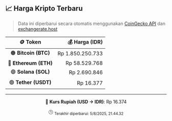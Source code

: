 

<!-- HARGA_KRIPTO -->
## 📈 Harga Kripto Terbaru

> Data ini diperbarui secara otomatis menggunakan [CoinGecko API](https://www.coingecko.com/) dan [exchangerate.host](https://exchangerate.host/)

<div align="center">

| 🪙 Token | 💰 Harga (IDR) |
|:------:|---------------:|
| 🟠 **Bitcoin (BTC)**   | Rp 1.850.250.733 |
| 🔵 **Ethereum (ETH)**  | Rp 58.529.768 |
| 🟣 **Solana (SOL)**    | Rp 2.690.846 |
| 🟢 **Tether (USDT)**   | Rp 16.377 |

---

💱 **Kurs Rupiah (USD → IDR)**: Rp 16.374

🕒 <sub>Terakhir diperbarui: 5/8/2025, 21.44.32</sub>

</div>
<!-- /HARGA_KRIPTO -->